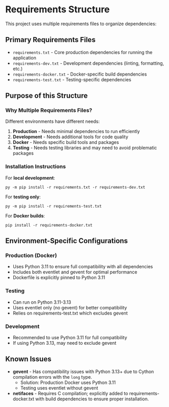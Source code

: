 # Requirements Structure

This project uses multiple requirements files to organize dependencies:

## Primary Requirements Files

- `requirements.txt` - Core production dependencies for running the application
- `requirements-dev.txt` - Development dependencies (linting, formatting, etc.)
- `requirements-docker.txt` - Docker-specific build dependencies
- `requirements-test.txt` - Testing-specific dependencies

## Purpose of this Structure

### Why Multiple Requirements Files?

Different environments have different needs:

1. **Production** - Needs minimal dependencies to run efficiently
2. **Development** - Needs additional tools for code quality
3. **Docker** - Needs specific build tools and packages
4. **Testing** - Needs testing libraries and may need to avoid problematic packages

### Installation Instructions

For **local development**:
```
py -m pip install -r requirements.txt -r requirements-dev.txt
```

For **testing only**:
```
py -m pip install -r requirements-test.txt
```

For **Docker builds**:
```
pip install -r requirements-docker.txt
```

## Environment-Specific Configurations

### Production (Docker)
- Uses Python 3.11 to ensure full compatibility with all dependencies
- Includes both eventlet and gevent for optimal performance
- Dockerfile is explicitly pinned to Python 3.11

### Testing
- Can run on Python 3.11-3.13
- Uses eventlet only (no gevent) for better compatibility
- Relies on requirements-test.txt which excludes gevent

### Development
- Recommended to use Python 3.11 for full compatibility
- If using Python 3.13, may need to exclude gevent

## Known Issues

- **gevent** - Has compatibility issues with Python 3.13+ due to Cython compilation errors with the `long` type.
  - Solution: Production Docker uses Python 3.11
  - Testing uses eventlet without gevent
- **netifaces** - Requires C compilation; explicitly added to requirements-docker.txt with build dependencies to ensure proper installation.
